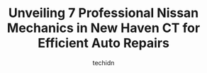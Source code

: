 ---
layout: ampstory
image: https://images.unsplash.com/photo-1579124687068-35cd8a9eeba9?ixlib=rb-4.0.3&ixid=MnwxMjA3fDB8MHxwaG90by1wYWdlfHx8fGVufDB8fHx8&auto=format&fit=crop&w=640&h=853&q=80
author: techidn
featured: false
description: Discover the 7 best Nissan Mechanic in New Haven CT, USA and ensure your vehicle receives the highest quality of care. These trusted professionals are known for their skill, knowledge, and d
title: Unveiling 7 Professional Nissan Mechanics in New Haven CT for Efficient Auto Repairs
cover:
   title: Unveiling 7 Professional Nissan Mechanics in New Haven CT for Efficient Auto Repairs
   subtitle: Rickpate
   background: https://images.unsplash.com/photo-1579124687068-35cd8a9eeba9?ixlib=rb-4.0.3&ixid=MnwxMjA3fDB8MHxwaG90by1wYWdlfHx8fGVufDB8fHx8&auto=format&fit=crop&w=640&h=853&q=80

pages: 
 - layout: thirds
   top: <h1>#1 Dynamic Auto LLC</h1>
   bottom: "<p>I pulled in with a flat tire after closing time... the techs who were there immediately took care of my issue and even had the tire I needed in stock. They balanced and f</p>"
   background: https://www.knot35.com/toplist/wp-content/uploads/2023/06/best-nissan-mechanic-1-in-new-haven-ct-1685840031.jpeg
   backgroundblur: true
 - layout: thirds
   top: <h1>#2 Tonys Auto Services Inc</h1>
   bottom: "<p>599 Lombard St, New Haven, CT 06513, United States</p>"
   background: https://www.knot35.com/toplist/wp-content/uploads/2023/06/best-nissan-mechanic-2-in-new-haven-ct-1685840032.jpeg
   cta:
      link: https://www.knot35.com/toplist/unveiling-7-professional-nissan-mechanics-in-new-haven-ct-for-efficient-auto-repairs/
      text: Unveiling 7 Professional Nissan Mechanics in New Haven CT for Efficient Auto Repairs
 - layout: thirds
   top: <h1>#3 George Harte Nissan Service</h1>
   bottom: "<p>426 Derby Ave #1004, West Haven, CT 06516, United States</p>"
   background: https://www.knot35.com/toplist/wp-content/uploads/2023/06/best-nissan-mechanic-3-in-new-haven-ct-1685840032.jpeg
   cta:
      link: https://www.knot35.com/toplist/unveiling-7-professional-nissan-mechanics-in-new-haven-ct-for-efficient-auto-repairs/
      text: Unveiling 7 Professional Nissan Mechanics in New Haven CT for Efficient Auto Repairs
 - layout: thirds
   top: <h1>#4 Aquila Motors</h1>
   bottom: "<p>6 Fountain St, New Haven, CT 06515, United States</p>"
   background: https://images.unsplash.com/photo-1567360425618-1594206637d2?ixlib=rb-4.0.3&ixid=MnwxMjA3fDB8MHxwaG90by1wYWdlfHx8fGVufDB8fHx8&auto=format&fit=crop&w=640&h=853&q=80
   cta:
      link: https://www.knot35.com/toplist/unveiling-7-professional-nissan-mechanics-in-new-haven-ct-for-efficient-auto-repairs/
      text: Unveiling 7 Professional Nissan Mechanics in New Haven CT for Efficient Auto Repairs
 - layout: thirds
   top: <h1>#5 Anthonys High Tech Auto Center</h1>
   bottom: "<p>156 Gando Dr, New Haven, CT 06513, United States</p>"
   background: https://images.unsplash.com/photo-1591393223703-56fe1347ac62?ixlib=rb-4.0.3&ixid=MnwxMjA3fDB8MHxwaG90by1wYWdlfHx8fGVufDB8fHx8&auto=format&fit=crop&w=640&h=853&q=80
   cta:
      link: https://www.knot35.com/toplist/unveiling-7-professional-nissan-mechanics-in-new-haven-ct-for-efficient-auto-repairs/
      text: Unveiling 7 Professional Nissan Mechanics in New Haven CT for Efficient Auto Repairs
 - layout: thirds
   top: <h1>#6 Tripps Service Center LLC</h1>
   bottom: "<p>817 Whalley Ave, New Haven, CT 06515, United States</p>"
   background: https://images.unsplash.com/photo-1515405295579-ba7b45403062?ixlib=rb-4.0.3&ixid=MnwxMjA3fDB8MHxwaG90by1wYWdlfHx8fGVufDB8fHx8&auto=format&fit=crop&w=640&h=853&q=80
   cta:
      link: https://www.knot35.com/toplist/unveiling-7-professional-nissan-mechanics-in-new-haven-ct-for-efficient-auto-repairs/
      text: Unveiling 7 Professional Nissan Mechanics in New Haven CT for Efficient Auto Repairs
 - layout: thirds
   top: <h1>#7 A & M Foreign Car Services Inc</h1>
   bottom: "<p>313 Forbes Ave, New Haven, CT 06512, United States</p>"
   background: https://images.unsplash.com/photo-1620421680010-0766ff230392?ixlib=rb-4.0.3&ixid=MnwxMjA3fDB8MHxwaG90by1wYWdlfHx8fGVufDB8fHx8&auto=format&fit=crop&w=640&h=853&q=80
   cta:
      link: https://www.knot35.com/toplist/unveiling-7-professional-nissan-mechanics-in-new-haven-ct-for-efficient-auto-repairs/
      text: Unveiling 7 Professional Nissan Mechanics in New Haven CT for Efficient Auto Repairs
 - layout: thirds
   middle: Continue reading...
   background: https://images.unsplash.com/photo-1609083590460-7b8cc0ca65f8?ixlib=rb-4.0.3&ixid=MnwxMjA3fDB8MHxwaG90by1wYWdlfHx8fGVufDB8fHx8&auto=format&fit=crop&w=640&h=853&q=80
   cta:
      link: https://www.knot35.com/toplist/unveiling-7-professional-nissan-mechanics-in-new-haven-ct-for-efficient-auto-repairs/
      text: Unveiling 7 Professional Nissan Mechanics in New Haven CT for Efficient Auto Repairs
      
---